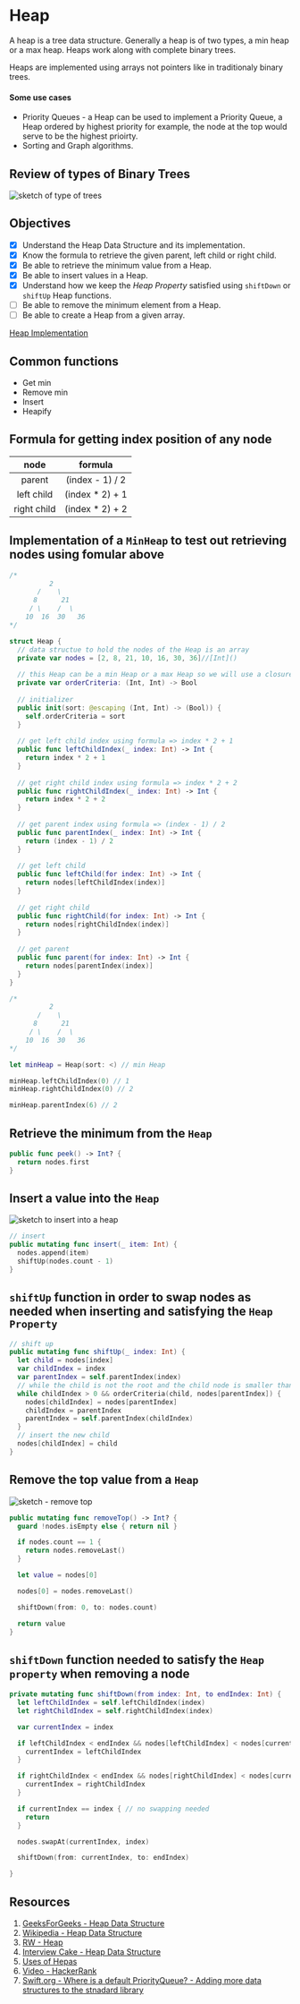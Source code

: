 # Heap

A heap is a tree data structure. Generally a heap is of two types, a min heap or a max heap. Heaps work along with complete binary trees.

Heaps are implemented using arrays not pointers like in traditionaly binary trees.

#### Some use cases 
* Priority Queues - a Heap can be used to implement a Priority Queue, a Heap ordered by highest priority for example, the node at the top would serve to be the highest prioirty. 
* Sorting and Graph algorithms.

## Review of types of Binary Trees 

![sketch of type of trees](https://user-images.githubusercontent.com/1819208/102018865-f48b4780-3d3d-11eb-99a5-a648873e4374.jpg)

## Objectives 

- [x] Understand the Heap Data Structure and its implementation. 
- [x] Know the formula to retrieve the given parent, left child or right child. 
- [x] Be able to retrieve the minimum value from a Heap. 
- [x] Be able to insert values in a Heap. 
- [x] Understand how we keep the _Heap Property_ satisfied using `shiftDown` or `shiftUp` Heap functions. 
- [ ] Be able to remove the minimum element from a Heap. 
- [ ] Be able to create a Heap from a given array. 

[Heap Implementation](https://repl.it/@alexpaul/Heap#main.swift)

## Common functions 

* Get min 
* Remove min 
* Insert 
* Heapify 

## Formula for getting index position of any node 

| node | formula |
|:----:|:----:|
| parent | (index - 1) / 2 |
| left child |  (index * 2) + 1 |
| right child | (index * 2) + 2 |

## Implementation of a `MinHeap` to test out retrieving nodes using fomular above 

```swift 
/*
          2
       /    \
      8      21
     / \    /  \
    10  16  30   36
*/

struct Heap {
  // data structue to hold the nodes of the Heap is an array
  private var nodes = [2, 8, 21, 10, 16, 30, 36]//[Int]()
  
  // this Heap can be a min Heap or a max Heap so we will use a closure to determine Heap type
  private var orderCriteria: (Int, Int) -> Bool
  
  // initializer
  public init(sort: @escaping (Int, Int) -> (Bool)) {
    self.orderCriteria = sort
  }
  
  // get left child index using formula => index * 2 + 1
  public func leftChildIndex(_ index: Int) -> Int {
    return index * 2 + 1
  }
  
  // get right child index using formula => index * 2 + 2
  public func rightChildIndex(_ index: Int) -> Int {
    return index * 2 + 2
  }
  
  // get parent index using formula => (index - 1) / 2
  public func parentIndex(_ index: Int) -> Int {
    return (index - 1) / 2
  }
  
  // get left child
  public func leftChild(for index: Int) -> Int {
    return nodes[leftChildIndex(index)]
  }
  
  // get right child
  public func rightChild(for index: Int) -> Int {
    return nodes[rightChildIndex(index)]
  }
  
  // get parent
  public func parent(for index: Int) -> Int {
    return nodes[parentIndex(index)]
  }
}

/*
          2
       /    \
      8      21
     / \    /  \
    10  16  30   36
*/

let minHeap = Heap(sort: <) // min Heap

minHeap.leftChildIndex(0) // 1
minHeap.rightChildIndex(0) // 2

minHeap.parentIndex(6) // 2
```

## Retrieve the minimum from the `Heap`

```swift 
public func peek() -> Int? {
  return nodes.first
}
```

## Insert a value into the `Heap`

![sketch to insert into a heap](https://user-images.githubusercontent.com/1819208/102020380-e2fa6d80-3d46-11eb-8ea7-3097a3a1d512.jpg)

```swift 
// insert
public mutating func insert(_ item: Int) {
  nodes.append(item)
  shiftUp(nodes.count - 1)
}
``` 

## `shiftUp` function in order to swap nodes as needed when inserting and satisfying the `Heap Property`

```swift 
// shift up
public mutating func shiftUp(_ index: Int) {
  let child = nodes[index]
  var childIndex = index
  var parentIndex = self.parentIndex(index)
  // while the child is not the root and the child node is smaller than the parent, continue shifting up
  while childIndex > 0 && orderCriteria(child, nodes[parentIndex]) {
    nodes[childIndex] = nodes[parentIndex]
    childIndex = parentIndex
    parentIndex = self.parentIndex(childIndex)
  }
  // insert the new child
  nodes[childIndex] = child
}
```

## Remove the top value from a `Heap`

![sketch - remove top](https://user-images.githubusercontent.com/1819208/104138866-37f4c800-5375-11eb-971b-8ea30953c960.jpg)

```swift 
public mutating func removeTop() -> Int? {
  guard !nodes.isEmpty else { return nil }

  if nodes.count == 1 {
    return nodes.removeLast()
  }

  let value = nodes[0]

  nodes[0] = nodes.removeLast() 

  shiftDown(from: 0, to: nodes.count)

  return value
}
```

## `shiftDown` function needed to satisfy the `Heap property` when removing a node

```swift 
private mutating func shiftDown(from index: Int, to endIndex: Int) {
  let leftChildIndex = self.leftChildIndex(index)
  let rightChildIndex = self.rightChildIndex(index)

  var currentIndex = index 

  if leftChildIndex < endIndex && nodes[leftChildIndex] < nodes[currentIndex] {
    currentIndex = leftChildIndex
  }

  if rightChildIndex < endIndex && nodes[rightChildIndex] < nodes[currentIndex] {
    currentIndex = rightChildIndex
  }

  if currentIndex == index { // no swapping needed
    return 
  }

  nodes.swapAt(currentIndex, index)

  shiftDown(from: currentIndex, to: endIndex)

}
```

## Resources 

1. [GeeksForGeeks - Heap Data Structure](https://www.geeksforgeeks.org/heap-data-structure/)
1. [Wikipedia - Heap Data Structure](https://en.wikipedia.org/wiki/Heap_(data_structure))
1. [RW - Heap](https://github.com/raywenderlich/swift-algorithm-club/blob/master/Heap/Heap.swift)
1. [Interview Cake - Heap Data Structure](https://www.interviewcake.com/concept/java/heap)
1. [Uses of Hepas](https://webdocs.cs.ualberta.ca/~holte/T26/heap-uses.html)
1. [Video - HackerRank](https://www.youtube.com/watch?v=t0Cq6tVNRBA)
1. [Swift.org - Where is a default PriorityQueue? - Adding more data structures to the stnadard library](https://forums.swift.org/t/adding-more-data-structures-to-the-standard-library/23651)
